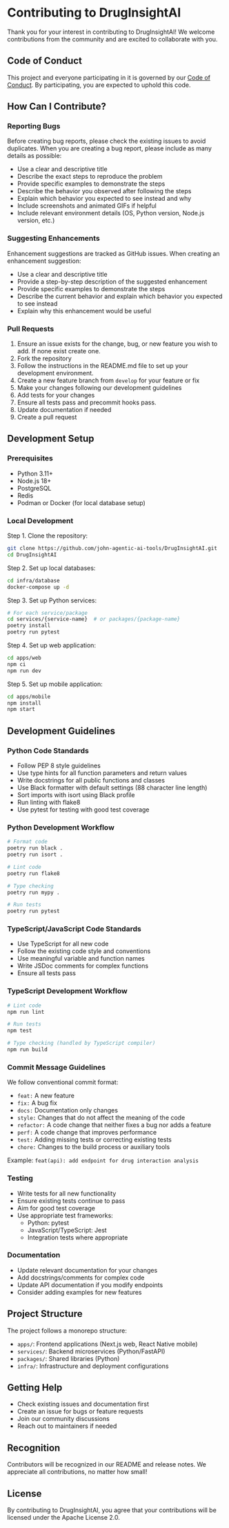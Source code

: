 # Contributing to DrugInsightAI

Thank you for your interest in contributing to DrugInsightAI! We welcome contributions from the community and are excited to collaborate with you.

## Code of Conduct

This project and everyone participating in it is governed by our [Code of Conduct](CODE_OF_CONDUCT.md). By participating, you are expected to uphold this code.

## How Can I Contribute?

### Reporting Bugs

Before creating bug reports, please check the existing issues to avoid duplicates. When you are creating a bug report, please include as many details as possible:

- Use a clear and descriptive title
- Describe the exact steps to reproduce the problem
- Provide specific examples to demonstrate the steps
- Describe the behavior you observed after following the steps
- Explain which behavior you expected to see instead and why
- Include screenshots and animated GIFs if helpful
- Include relevant environment details (OS, Python version, Node.js version, etc.)

### Suggesting Enhancements

Enhancement suggestions are tracked as GitHub issues. When creating an enhancement suggestion:

- Use a clear and descriptive title
- Provide a step-by-step description of the suggested enhancement
- Provide specific examples to demonstrate the steps
- Describe the current behavior and explain which behavior you expected to see instead
- Explain why this enhancement would be useful

### Pull Requests

1. Ensure an issue exists for the change, bug, or new feature you wish to add. If none exist create one.
2. Fork the repository
3. Follow the instructions in the README.md file to set up your development environment.
4. Create a new feature branch from `develop` for your feature or fix
5. Make your changes following our development guidelines
6. Add tests for your changes
7. Ensure all tests pass and precommit hooks pass.
8. Update documentation if needed
9. Create a pull request

## Development Setup

### Prerequisites

- Python 3.11+
- Node.js 18+
- PostgreSQL
- Redis
- Podman or Docker (for local database setup)

### Local Development

Step 1. Clone the repository:

```bash
git clone https://github.com/john-agentic-ai-tools/DrugInsightAI.git
cd DrugInsightAI
```

Step 2. Set up local databases:

```bash
cd infra/database
docker-compose up -d
```

Step 3. Set up Python services:

```bash
# For each service/package
cd services/{service-name}  # or packages/{package-name}
poetry install
poetry run pytest
```

Step 4. Set up web application:

```bash
cd apps/web
npm ci
npm run dev
```

Step 5. Set up mobile application:

```bash
cd apps/mobile
npm install
npm start
```

## Development Guidelines

### Python Code Standards

- Follow PEP 8 style guidelines
- Use type hints for all function parameters and return values
- Write docstrings for all public functions and classes
- Use Black formatter with default settings (88 character line length)
- Sort imports with isort using Black profile
- Run linting with flake8
- Use pytest for testing with good test coverage

### Python Development Workflow

```bash
# Format code
poetry run black .
poetry run isort .

# Lint code
poetry run flake8

# Type checking
poetry run mypy .

# Run tests
poetry run pytest
```

### TypeScript/JavaScript Code Standards

- Use TypeScript for all new code
- Follow the existing code style and conventions
- Use meaningful variable and function names
- Write JSDoc comments for complex functions
- Ensure all tests pass

### TypeScript Development Workflow

```bash
# Lint code
npm run lint

# Run tests
npm test

# Type checking (handled by TypeScript compiler)
npm run build
```

### Commit Message Guidelines

We follow conventional commit format:

- `feat:` A new feature
- `fix:` A bug fix
- `docs:` Documentation only changes
- `style:` Changes that do not affect the meaning of the code
- `refactor:` A code change that neither fixes a bug nor adds a feature
- `perf:` A code change that improves performance
- `test:` Adding missing tests or correcting existing tests
- `chore:` Changes to the build process or auxiliary tools

Example: `feat(api): add endpoint for drug interaction analysis`

### Testing

- Write tests for all new functionality
- Ensure existing tests continue to pass
- Aim for good test coverage
- Use appropriate test frameworks:
  - Python: pytest
  - JavaScript/TypeScript: Jest
  - Integration tests where appropriate

### Documentation

- Update relevant documentation for your changes
- Add docstrings/comments for complex code
- Update API documentation if you modify endpoints
- Consider adding examples for new features

## Project Structure

The project follows a monorepo structure:

- `apps/`: Frontend applications (Next.js web, React Native mobile)
- `services/`: Backend microservices (Python/FastAPI)
- `packages/`: Shared libraries (Python)
- `infra/`: Infrastructure and deployment configurations

## Getting Help

- Check existing issues and documentation first
- Create an issue for bugs or feature requests
- Join our community discussions
- Reach out to maintainers if needed

## Recognition

Contributors will be recognized in our README and release notes. We appreciate all contributions, no matter how small!

## License

By contributing to DrugInsightAI, you agree that your contributions will be licensed under the Apache License 2.0.
